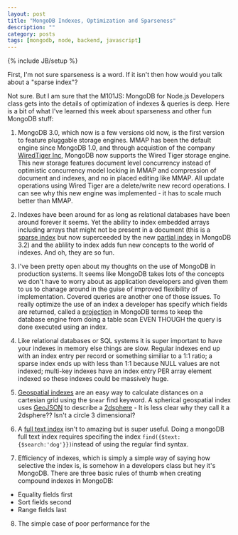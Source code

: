 ```yaml
---
layout: post
title: "MongoDB Indexes, Optimization and Sparseness"
description: ""
category: posts
tags: [mongodb, node, backend, javascript]
---
```

{% include JB/setup %}

First, I'm not sure sparseness is a word. If it isn't then how would you talk about a "sparse index"?

Not sure. But I am sure that the M101JS: MongoDB for Node.js Developers class gets into the details of optimization of indexes &amp; queries is deep. Here is a bit of what I've learned this week about sparseness and other fun MongoDB stuff:

1. MongoDB 3.0, which now is a few versions old now, is the first version to feature pluggable storage engines. MMAP has been the default engine since MongoDB 1.0, and through acquistion of the company [WiredTiger Inc](https://www.mongodb.com/press/wired-tiger), MongoDB now supports the Wired Tiger storage engine. This new storage features document level concurrency instead of optimistic concurrency model locking in MMAP and compression of document and indexes, and no in placed editing like MMAP. All update operations using Wired Tiger are a delete/write new record operations. I can see why this new engine was implemented - it has to scale much better than MMAP. 

2. Indexes have been around for as long as relational databases have been around forever it seems. Yet the ability to index embedded arrays including arrays that might not be present in a document (this is a [sparse index](https://docs.mongodb.org/v3.0/core/index-sparse/) but now superceeded by the new [partial index](https://docs.mongodb.org/manual/core/index-sparse/) in MongoDB 3.2) and the ablility to index adds fun new concepts to the world of indexes. And oh, they are so fun. 

3. I've been pretty open about my thoughts on the use of MongoDB in production systems. It seems like MongoDB takes lots of the concepts we don't have to worry about as application developers and given them to us to chanage around in the guise of improved flexibility of implementation. Covered queries are another one of those issues. To really optimize the use of an index a developer has specify which fields are returned, called a [projection](https://docs.mongodb.org/manual/reference/operator/projection/positional/) in MongoDB terms to keep the database engine from doing a table scan EVEN THOUGH the query is done executed using an index.

4. Like relational databases or SQL systems it is super important to have your indexes in memory else things are slow. Regular indexes end up with an index entry per record or something similiar to a 1:1 ratio; a sparse index ends up with less than 1:1 because NULL values are not indexed; multi-key indexes have an index entry PER array element indexed so these indexes could be massively huge. 

5. [Geospatial indexes](https://docs.mongodb.org/manual/core/geospatial-indexes/) are an easy way to calculate distances on a cartesian grid using the <code>$near</code> find keyword. A spherical geospatial index uses [GeoJSON](http://geojson.org/) to describe a [2dsphere](https://docs.mongodb.org/manual/core/2dsphere/) - It is less clear why they call it a 2dsphere?? Isn't a circle 3 dimensional?

6. A [full text index](https://docs.mongodb.org/manual/core/index-text/) isn't to amazing but is super useful. Doing a mongoDB full text index requires specifing the index <code>find({$text:{$search:'dog'}})</code>instead of using the regular find syntax.

7. Efficiency of indexes, which is simply a simple way of saying how selective the index is, is somehow in a developers class but hey it's MongoDB. There are three basic rules of thumb when creating compound indexes in MongoDB:
* Equality fields first
* Sort fields second
* Range fields last

8. The simple case of poor performance for the 

